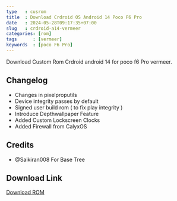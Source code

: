 ```yaml
---
type   : cusrom
title  : Download Crdroid OS Android 14 Poco F6 Pro
date   : 2024-05-28T09:17:35+07:00
slug   : crdroid-a14-vermeer
categories: [rom]
tags      : [vermeer]
keywords  : [poco F6 Pro]
---
```


Download Custom Rom Crdroid android 14  for poco f6 Pro vermeer.

## Changelog
- Changes in pixelproputils
- Device integrity passes by default 
- Signed user build rom ( to fix play integrity )
- Introduce Depthwallpaper Feature
- Added Custom Lockscreen Clocks 
- Added Firewall from CalyxOS

## Credits
- @Saikiran008 For Base Tree

## Download Link
[Download ROM](/)
